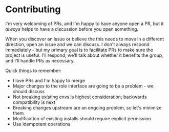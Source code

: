 # Contributing

I'm very welcoming of PRs, and I'm happy to have anyone open a PR, but it _always_ helps to have a discussion before you open something.

When you discover an issue or believe the this needs to move in a different direction, open an issue and we can discuss.  I don't always respond immediately - but my primary goal is to facilitate PRs to make sure the project is useful.  I'll respond, we'll talk about whether it benefits the group, and I'll handle PRs as necessary.

Quick things to remember:

* I love PRs and I'm happy to merge
* Major changes to the role interface are going to be a problem - we should discuss
* Not breaking existing envs is highest consideration; backwards compatibility is next
* Breaking changes upstream are an ongoing problem, so let's minimize them
* Modification of existing installs should require explicit permission
* Use idempotent operations 
